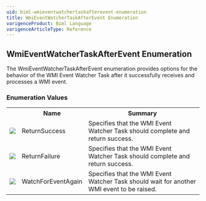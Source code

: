 ```yaml
---
uid: biml-wmieventwatchertaskafterevent-enumeration
title: WmiEventWatcherTaskAfterEvent Enumeration
varigenceProduct: Biml Language
varigenceArticleType: Reference
---
```


## WmiEventWatcherTaskAfterEvent Enumeration<div class="LanguageSummary"><div class ="SummaryItem">The WmiEventWatcherTaskAfterEvent enumeration provides options for the behavior of the WMI Event Watcher Task after it successfully receives and processes a WMI event.</div></div><div class="EnumValueGroup">### Enumeration Values<table id="EnumValue" class="MemberList"><tbody><tr><th class="MemberTypeIconColumnHeader">&nbsp;</th><th class="MemberNameColumnHeader">Name</th><th class="MemberSummaryColumnHeader">Summary</th></tr><tr class="cd0"><td align="center" class="MemberTypeIcon"><img src="enumValue.png"></img></td><td class="MemberName">ReturnSuccess</td><td class="MemberSummary"><div class ="SummaryItem">Specifies that the WMI Event Watcher Task should complete and return success.</div></td></tr><tr class="cd1"><td align="center" class="MemberTypeIcon"><img src="enumValue.png"></img></td><td class="MemberName">ReturnFailure</td><td class="MemberSummary"><div class ="SummaryItem">Specifies that the WMI Event Watcher Task should complete and return success.</div></td></tr><tr class="cd0"><td align="center" class="MemberTypeIcon"><img src="enumValue.png"></img></td><td class="MemberName">WatchForEventAgain</td><td class="MemberSummary"><div class ="SummaryItem">Specifies that the WMI Event Watcher Task should wait for another WMI event to be raised.</div></td></tr></tbody></table></div>